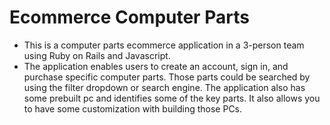 # Ecommerce Computer Parts 
- This is a computer parts ecommerce application in a 3-person team using Ruby on Rails and Javascript.
- The application enables users to create an account, sign in, and purchase specific computer parts. Those parts could be searched by using the filter dropdown or search engine. The application also has some prebuilt pc and identifies some of the key parts. It also allows you to have some customization with building those PCs.


